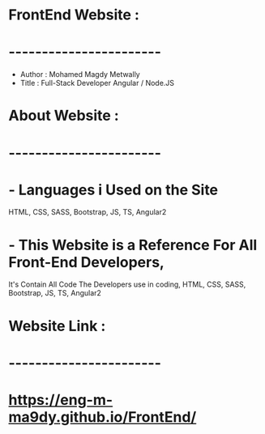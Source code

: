 # FrontEnd Website :
# -----------------------
- Author : Mohamed Magdy Metwally
- Title : Full-Stack Developer Angular / Node.JS
#
#
# About Website :
# -----------------------
# - Languages i Used on the Site
  HTML, CSS, SASS, Bootstrap, JS, TS, Angular2
  
# - This Website is a Reference For All Front-End Developers,
  It's Contain All Code The Developers use in coding, HTML, CSS, SASS, Bootstrap, JS, TS, Angular2
#
#
# Website Link :
# -----------------------
# https://eng-m-ma9dy.github.io/FrontEnd/
